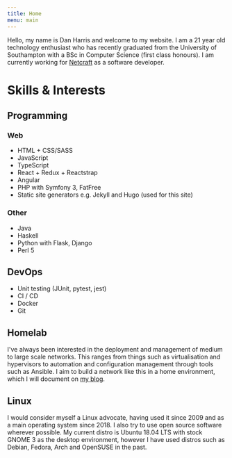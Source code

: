 ```yaml
---
title: Home
menu: main
---
```

Hello, my name is Dan Harris and welcome to my website. I am a 21 year old technology enthusiast who has recently graduated from the University of Southampton with a BSc in Computer Science (first class honours). I am currently working for [Netcraft](https://netcraft.com) as a software developer.

# Skills & Interests
## Programming
### Web
* HTML + CSS/SASS
* JavaScript
* TypeScript
* React + Redux + Reactstrap
* Angular
* PHP with Symfony 3, FatFree
* Static site generators e.g. Jekyll and Hugo (used for this site)

### Other
* Java
* Haskell
* Python with Flask, Django
* Perl 5

## DevOps
* Unit testing (JUnit, pytest, jest)
* CI / CD
* Docker
* Git

## Homelab
I've always been interested in the deployment and management of medium to large scale networks. This ranges from things such as virtualisation and hypervisors to automation and configuration management through tools such as Ansible. I aim to build a network like this in a home environment, which I will document on [my blog](/posts).

## Linux
I would consider myself a Linux advocate, having used it since 2009 and as a main operating system since 2018. I also try to use open source software wherever possible. My current distro is Ubuntu 18.04 LTS with stock GNOME 3 as the desktop environment, however I have used distros such as Debian, Fedora, Arch and OpenSUSE in the past.
